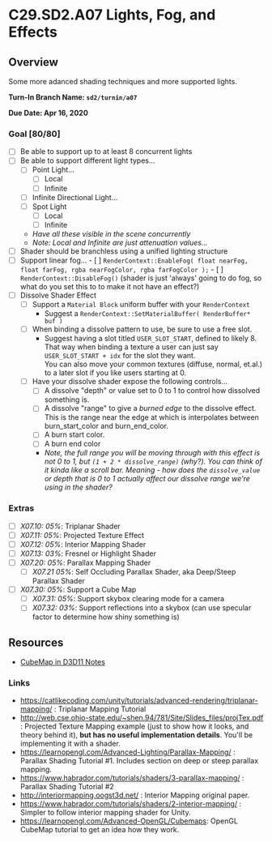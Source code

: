 C29.SD2.A07 Lights, Fog, and Effects
======

## Overview
Some more adanced shading techniques and more supported lights. 

**Turn-In Branch Name: `sd2/turnin/a07`**

**Due Date: Apr 16, 2020**

### Goal [80/80]
- [ ] Be able to support up to at least 8 concurrent lights
- [ ] Be able to support different light types...
    - [ ] Point Light...
        - [ ] Local 
        - [ ] Infinite
    - [ ] Infinite Directional Light...
    - [ ] Spot Light
       - [ ] Local
       - [ ] Infinite
    - *Have all these visible in the scene concurrently*
    - *Note: Local and Infinite are just attenuation values...*
- [ ] Shader should be branchless using a unified lighting structure 
- [ ] Support linear fog...
      - [ ] `RenderContext::EnableFog( float nearFog, float farFog, rgba nearFogColor, rgba farFogColor );` 
      - [ ] `RenderContext::DisableFog()` (shader is just 'always' going to do fog, so what do you set this to to make it not have an effect?)
- [ ] Dissolve Shader Effect
    - [ ] Support a `Material Block` uniform buffer with your `RenderContext`
        - Suggest a `RenderContext::SetMaterialBuffer( RenderBuffer* buf )`  
    - [ ] When binding a dissolve pattern to use, be sure to use a free slot.   
        - Suggest having a slot titled `USER_SLOT_START`, defined to likely 8.  That way when binding a texture 
          a user can just say `USER_SLOT_START + idx` for the slot they want.  
          You can also move your common textures (diffuse, normal, et.al.) to a later slot if you like users starting at 0. 
    - [ ] Have your dissolve shader expose the following controls...
        - [ ] A dissolve "depth" or value set to 0 to 1 to control how dissolved something is.
        - [ ] A dissolve "range" to give a *burned edge* to the dissolve effect.  This is the range near the edge at which is interpolates between burn_start_color and burn_end_color.  
        - [ ] A burn start color.
        - [ ] A burn end color
        - *Note, the full range you will be moving through with this effect is not 0 to 1, but `(1 + 2 * dissolve_range)` (why?).  You can think of it kinda like a scroll bar.  Meaning - how does the `dissolve_value` or depth that is 0 to 1 actually affect our dissolve range we're using in the shader?*

### Extras
- [ ] *X07.10: 05%*: Triplanar Shader
- [ ] *X07.11: 05%*: Projected Texture Effect
- [ ] *X07.12: 05%*: Interior Mapping Shader
- [ ] *X07.13: 03%*: Fresnel or Highlight Shader
- [ ] *X07.20: 05%*: Parallax Mapping Shader
    - [ ] *X07.21 05%*: Self Occluding Parallax Shader, aka Deep/Steep Parallax Shader
- [ ] *X07.30: 05%*: Support a Cube Map
    - [ ] *X07.31: 05%*: Support skybox clearing mode for a camera
    - [ ] *X07.32: 03%*: Support reflections into a skybox (can use specular factor to determine how shiny something is)

## Resources
- [CubeMap in D3D11 Notes](./cubemap_notes.md)    

### Links
- https://catlikecoding.com/unity/tutorials/advanced-rendering/triplanar-mapping/ : Triplanar Mapping Tutorial
- http://web.cse.ohio-state.edu/~shen.94/781/Site/Slides_files/projTex.pdf : Projected Texture Mapping example (just to show how it looks, and theory behind it), **but has no useful implementation details**.  You'll be implementing it with a shader.  
- https://learnopengl.com/Advanced-Lighting/Parallax-Mapping/ : Parallax Shading Tutorial #1.  Includes section on deep or steep parallax mapping.
- https://www.habrador.com/tutorials/shaders/3-parallax-mapping/ : Parallax Shading Tutorial #2
- http://interiormapping.oogst3d.net/ : Interior Mapping original paper. 
- https://www.habrador.com/tutorials/shaders/2-interior-mapping/ : Simpler to follow interior mapping shader for Unity.
- https://learnopengl.com/Advanced-OpenGL/Cubemaps: OpenGL CubeMap tutorial to get an idea how they work.

